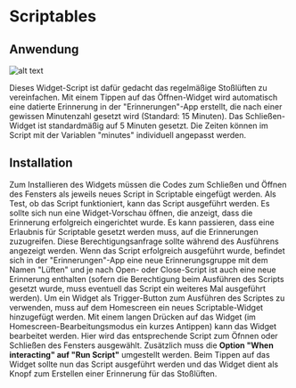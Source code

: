 # Scriptables

<h2>Anwendung</h2>

![alt text](https://github.com/Robby3St/Scriptables-WindowWidget/blob/main/preview.jpg?raw=true)

Dieses Widget-Script ist dafür gedacht das regelmäßige Stoßlüften zu vereinfachen. Mit einem Tippen auf das Öffnen-Widget wird automatisch eine datierte Erinnerung in der "Erinnerungen"-App erstellt, die nach einer gewissen Minutenzahl gesetzt wird (Standard: 15 Minuten). Das Schließen-Widget ist standardmäßig auf 5 Minuten gesetzt. Die Zeiten können im Script mit der Variablen "minutes" individuell angepasst werden. 

<h2>Installation</h2>

Zum Installieren des Widgets müssen die Codes zum Schließen und Öffnen des Fensters als jeweils neues Script in Scriptable eingefügt werden. Als Test, ob das Script funktioniert, kann das Script ausgeführt werden. Es sollte sich nun eine Widget-Vorschau öffnen, die anzeigt, dass die Erinnerung erfolgreich eingerichtet wurde. Es kann passieren, dass eine Erlaubnis für Scriptable gesetzt werden muss, auf die Erinnerungen zuzugreifen. Diese Berechtigungsanfrage sollte während des Ausführens angezeigt werden. Wenn das Script erfolgreich ausgeführt wurde, befindet sich in der "Erinnerungen"-App eine neue Erinnerungsgruppe mit dem Namen "Lüften" und je nach Open- oder Close-Script ist auch eine neue Erinnerung enthalten (sofern die Berechtigung beim Ausführen des Scripts gesetzt wurde, muss eventuell das Script ein weiteres Mal ausgeführt werden). 
Um ein Widget als Trigger-Button zum Ausführen des Scriptes zu verwenden, muss auf dem Homescreen ein neues Scriptable-Widget hinzugefügt werden. Mit einem langen Drücken auf das Widget (im Homescreen-Bearbeitungsmodus ein kurzes Antippen) kann das Widget bearbeitet werden. Hier wird das entsprechende Script zum Öfnnen oder Schließen des Fensters ausgewählt. Zusätzlich muss die <b>Option "When interacting" auf "Run Script"</b> umgestellt werden. Beim Tippen auf das Widget sollte nun das Script ausgeführt werden und das Widget dient als Knopf zum Erstellen einer Erinnerung für das Stoßlüften. 
